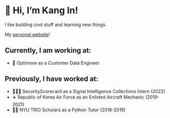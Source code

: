 # 👋 Hi, I’m Kang In!

I like building cool stuff and learning new things.

My [personal website](https://kangin.me)!

## Currently, I am working at:
- 🙂 Optimove as a Customer Data Engineer

## Previously, I have worked at:
- 👨🏼‍💻 SecurityScorecard as a Signal Intelligence Collections Intern (2022)
- ✈️ Republic of Korea Air Force as an Enlisted Aircraft Mechanic (2019-2021)
- 👨‍🏫 NYU TRIO Scholars as a Python Tutor (2018-2019)

<!-- ## Stats -->

<!-- [![Top Langs](https://github-readme-stats.vercel.app/api/top-langs/?username=kip218&layout=compact&theme=dark&exclude_repo=Intro-to-Game-Programming-CS3113)](https://github.com/anuraghazra/github-readme-stats) -->

<!-- [![Top Langs](https://github-readme-stats-h1lggst0c-kip218.vercel.app/api/top-langs/?username=kip218&layout=compact&theme=dark&exclude_repo=Intro-to-Game-Programming-CS3113&hide=html)](https://github.com/anuraghazra/github-readme-stats) -->

<!-- [![GitHub Streak](http://github-readme-streak-stats.herokuapp.com?user=kip218&theme=dark)](https://git.io/streak-stats) -->

<!-- [![Leetcode Stats](https://leetcard.jacoblin.cool/kip218)](https://leetcode.com/kip218) -->

<!-- ![GitHub Activity Graph](https://activity-graph.herokuapp.com/graph?username=kip218) -->
